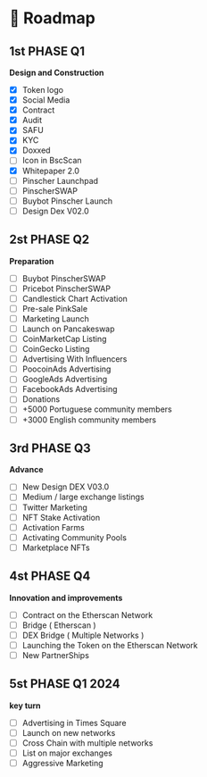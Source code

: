 # 📅 Roadmap

## 1st PHASE  Q1&#x20;

**Design and Construction**

* [x] Token logo
* [x] Social Media
* [x] Contract
* [x] Audit
* [x] SAFU
* [x] KYC
* [x] Doxxed
* [ ] Icon in BscScan
* [x] Whitepaper 2.0
* [ ] Pinscher Launchpad&#x20;
* [ ] PinscherSWAP
* [ ] Buybot Pinscher Launch
* [ ] Design Dex V02.0

## 2st PHASE Q2

**Preparation**&#x20;

* [ ] Buybot PinscherSWAP
* [ ] Pricebot PinscherSWAP
* [ ] Candlestick Chart Activation
* [ ] Pre-sale PinkSale
* [ ] Marketing Launch
* [ ] Launch on Pancakeswap
* [ ] CoinMarketCap Listing
* [ ] CoinGecko Listing
* [ ] Advertising With Influencers
* [ ] PoocoinAds Advertising
* [ ] GoogleAds Advertising
* [ ] FacebookAds Advertising
* [ ] Donations
* [ ] \+5000 Portuguese community members
* [ ] \+3000 English community members

## 3rd PHASE Q3

**Advance**

* [ ] New Design DEX V03.0
* [ ] Medium / large exchange listings
* [ ] Twitter Marketing
* [ ] NFT Stake Activation
* [ ] Activation Farms
* [ ] Activating Community Pools
* [ ] Marketplace NFTs

## 4st PHASE Q4

**Innovation and improvements**

* [ ] Contract on the Etherscan Network
* [ ] Bridge ( Etherscan )
* [ ] DEX Bridge ( Multiple Networks )
* [ ] Launching the Token on the Etherscan Network
* [ ] New PartnerShips

## 5st PHASE Q1 2024

**key turn**

* [ ] Advertising in Times Square
* [ ] Launch on new networks
* [ ] Cross Chain with multiple networks
* [ ] List on major exchanges
* [ ] Aggressive Marketing
